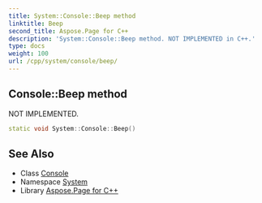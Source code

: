 ```yaml
---
title: System::Console::Beep method
linktitle: Beep
second_title: Aspose.Page for C++
description: 'System::Console::Beep method. NOT IMPLEMENTED in C++.'
type: docs
weight: 100
url: /cpp/system/console/beep/
---
```

## Console::Beep method


NOT IMPLEMENTED.

```cpp
static void System::Console::Beep()
```


## See Also

* Class [Console](../)
* Namespace [System](../../)
* Library [Aspose.Page for C++](../../../)
